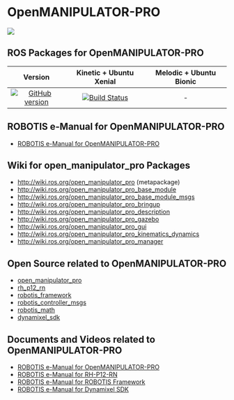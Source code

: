 # OpenMANIPULATOR-PRO
![](http://emanual.robotis.com/assets/images/platform/manipulator/manipulator_product.gif)

## ROS Packages for OpenMANIPULATOR-PRO

|Version|Kinetic + Ubuntu Xenial|Melodic + Ubuntu Bionic|
|:---:|:---:|:---:|
|[![GitHub version](https://badge.fury.io/gh/ROBOTIS-GIT%2Fopen_manipulator_pro.svg)](https://badge.fury.io/gh/ROBOTIS-GIT%2Fopen_manipulator_pro)|[![Build Status](https://travis-ci.org/ROBOTIS-GIT/open_manipulator_pro.svg?branch=kinetic-devel)](https://travis-ci.org/ROBOTIS-GIT/open_manipulator_pro)|-|

## ROBOTIS e-Manual for OpenMANIPULATOR-PRO
- [ROBOTIS e-Manual for OpenMANIPULATOR-PRO](http://emanual.robotis.com/docs/en/platform/openmanipulator_pro/overview/)

## Wiki for open_manipulator_pro Packages
- http://wiki.ros.org/open_manipulator_pro (metapackage)
- http://wiki.ros.org/open_manipulator_pro_base_module
- http://wiki.ros.org/open_manipulator_pro_base_module_msgs
- http://wiki.ros.org/open_manipulator_pro_bringup
- http://wiki.ros.org/open_manipulator_pro_description
- http://wiki.ros.org/open_manipulator_pro_gazebo
- http://wiki.ros.org/open_manipulator_pro_gui
- http://wiki.ros.org/open_manipulator_pro_kinematics_dynamics
- http://wiki.ros.org/open_manipulator_pro_manager

## Open Source related to OpenMANIPULATOR-PRO
- [open_manipulator_pro](https://github.com/ROBOTIS-GIT/open_manipulator_pro)
- [rh_p12_rn](https://github.com/ROBOTIS-GIT/RH-P12-RN)
- [robotis_framework](https://github.com/ROBOTIS-GIT/ROBOTIS-Framework)
- [robotis_controller_msgs](https://github.com/ROBOTIS-GIT/ROBOTIS-Framework-msgs)
- [robotis_math](https://github.com/ROBOTIS-GIT/ROBOTIS-Math)
- [dynamixel_sdk](https://github.com/ROBOTIS-GIT/DynamixelSDK)

## Documents and Videos related to OpenMANIPULATOR-PRO
- [ROBOTIS e-Manual for OpenMANIPULATOR-PRO](http://emanual.robotis.com/docs/en/platform/open_manipulator_pro/overview/)
- [ROBOTIS e-Manual for RH-P12-RN](http://emanual.robotis.com/docs/en/platform/rh_p12_rn/)
- [ROBOTIS e-Manual for ROBOTIS Framework](http://emanual.robotis.com/docs/en/software/robotis_framework_packages/)
- [ROBOTIS e-Manual for Dynamixel SDK](http://emanual.robotis.com/docs/en/software/dynamixel/dynamixel_sdk/overview/)
